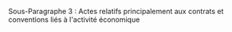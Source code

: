 Sous-Paragraphe 3 : Actes relatifs principalement aux contrats et conventions liés à l'activité économique 